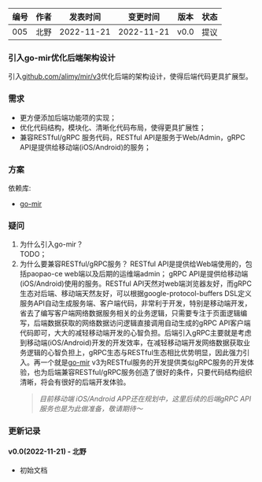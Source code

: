 | 编号 | 作者 | 发表时间 | 变更时间 | 版本 | 状态 |
| ----- | ----- | ----- | ----- | ----- | ----- |
| 005| 北野 | 2022-11-21 | 2022-11-21 | v0.0 | 提议 |

### 引入go-mir优化后端架构设计
 引入[github.com/alimy/mir/v3](https://github.com/alimy/mir)优化后端的架构设计，使得后端代码更具扩展型。

### 需求 
* 更方便添加后端功能项的实现；
* 优化代码结构，模块化、清晰化代码布局，使得更具扩展性；
* 兼容RESTful/gRPC 服务代码，RESTful API是服务于Web/Admin，gRPC API是提供给移动端(iOS/Android)的服务；
 
### 方案

依赖库:
* [go-mir](https://github.com/alimy/mir)

### 疑问

1. 为什么引入go-mir？   
TODO；
1. 为什么要兼容RESTful/gRPC服务？
RESTful API是提供给Web端使用的，包括paopao-ce web端以及后期的运维端admin； gRPC API是提供给移动端(iOS/Android)使用的服务。RESTful API天然对web端浏览器友好，而gRPC生态对后端、移动端天然友好，可以根据google-protocol-buffers DSL定义服务API自动生成服务端、客户端代码，非常利于开发，特别是移动端开发，省去了编写客户端网络数据服务相关的业务逻辑，只需要专注于页面逻辑编写，后端数据获取的网络数据访问逻辑直接调用自动生成的gRPC API客户端代码即可，大大的减轻移动端开发的心智负担。后端引入gRPC主要就是考虑到移动端(iOS/Android)开发的开发效率，在减轻移动端开发网络数据获取业务逻辑的心智负担上，gRPC生态与RESTful生态相比优势明显，因此强力引入。再一个就是[go-mir](https://github.com/alimy/mir) v3为RESTful服务的开发提供类似gRPC服务的开发体验，也为后端兼容RESTful/gRPC服务创造了很好的条件，只要代码结构组织清晰，将会有很好的后端开发体验。
    >*目前移动端 iOS/Android APP还在规划中，这里后续的后端gRPC API服务也是为此做准备，敬请期待～*

### 更新记录
#### v0.0(2022-11-21) - 北野
* 初始文档